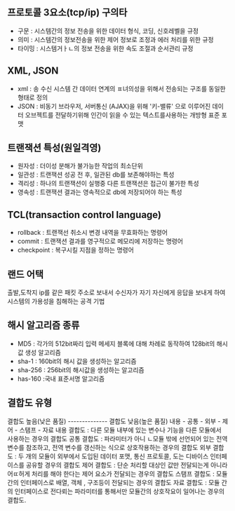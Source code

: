 ## 프로토콜 3요소(tcp/ip) 구의타
- 구문 : 시스템간의 정보 전송을 위한 데이터 형식, 코딩, 신호레벨을 규정
- 의미 : 시스템간의 정보전송을 위한 제어 정보로 조정과 에러 처리를 위한 규정
- 타이밍 : 시스템거ㅏㄴ의 정보 전송을 위한 속도 조절과 순서관리 규정
  
## XML, JSON
- xml : 송 수신 시스템 간  데이터 연계의 ㅍ녀의성을 위해서 전송되는 구조를 동일한 형태로 정의
- JSON : 비동기 브라우저, 서버통신 (AJAX)을 위해 '키-밸류' 으로 이루어진 데이터 오브젝트를 전달하기위해 인간이 읽을 수 있는 텍스트를사용하는 개방형 표준 포맷

## 트랜잭션 특성(원일격영)
- 원자성 : 더이성 분해가 불가능한 작업의 최소단위
- 일관성 : 트랜잭션 성공 전 후, 일관된 db를 보존해야하는 특성 
- 격리성 : 하나의 트랜잭션이 실행중 다른 트랜잭션은 접근이 불가한 특성
- 영속성 : 트랜잭션 결과는 영속적으로  db에 저장되어야 하는 특성

## TCL(transaction control language)
- rollback : 트랜잭선 취소시 변경 내역을 무효화하는 명령어
- commit : 트랜잭션 결과를 영구적으로 메모리에 저장하는 명령어
- checkpoint : 복구시킬 지점을 정하는 명령어

## 랜드 어택 
출발,도착지 ip를 같은 패킷 주소로 보내서 수신자가 자기 자신에게 응답을 보내게 하여 시스템의 가용성을 침해하는 공격 기법

## 해시 알고리즘 종류 
- MD5 : 각가의 512bit짜리 입력 메세지 블록에 대해 차례로 동작하여 128bit의 해시값 생성 알고리즘
- sha-1 : 160bit의 해시 값을 생성하는 알고리즘
- sha-256 : 256bit의 해시값을 생성하는 알고리즘
- has-160 :국내 표준서명 알고리즘

## 결합도 유형
결합도 높음(낮은 품질) -------------- 결합도 낮음(높은 품질)
내용 - 공통 - 외부 - 제어 - 스탬프 - 자료
내용 결합도 : 다른 모듈 내부에 있는 변수나 기능을 다른 모듈에서 사용하는 경우의 결합도
공통 결합도 : 파라미터가 아니 ㄴ모듈 밖에 선언되어 있는 전역변수를 참조하고, 전역 변수를 갱신하는 식으로 상호작용하는 경우의 결합도
외부 결합도 : 두 개의 모듈이 외부에서 도입된 데이터 포맷, 통신 프로토콜, 도는 디바이스 인터페이스를 공유할 경우의 결합도
제어 결합도 : 단순 처리할 대상인 값만 전달되는게 아니라 어ㄸ허게 처리를 해야 한다는 제어 요소가 전달되는 경우의 결합도
스탬프 결합도 : 모듈간의 인터페이스로 배열, 객체 , 구조등이 전달되는 경우의 결합도 
자료 결합도 : 모듈 간의 인터페이스로 전다뢰는 파라미터를 통해서만 모듈간의 상호작요이 일어나는 경우의 결합도.